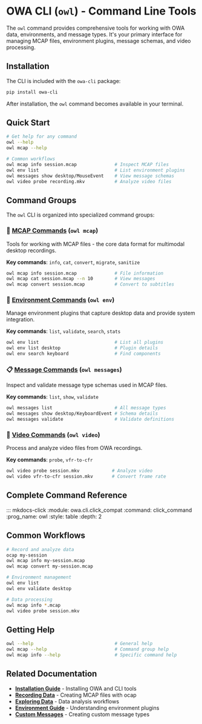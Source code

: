 # OWA CLI (`owl`) - Command Line Tools

The `owl` command provides comprehensive tools for working with OWA data, environments, and message types. It's your primary interface for managing MCAP files, environment plugins, message schemas, and video processing.

## Installation

The CLI is included with the `owa-cli` package:

```bash
pip install owa-cli
```

After installation, the `owl` command becomes available in your terminal.

## Quick Start

```bash
# Get help for any command
owl --help
owl mcap --help

# Common workflows
owl mcap info session.mcap              # Inspect MCAP files
owl env list                            # List environment plugins  
owl messages show desktop/MouseEvent    # View message schemas
owl video probe recording.mkv           # Analyze video files
```

## Command Groups

The `owl` CLI is organized into specialized command groups:

### 📁 [MCAP Commands](mcap.md) (`owl mcap`)
Tools for working with MCAP files - the core data format for multimodal desktop recordings.

**Key commands**: `info`, `cat`, `convert`, `migrate`, `sanitize`

```bash
owl mcap info session.mcap              # File information
owl mcap cat session.mcap --n 10        # View messages  
owl mcap convert session.mcap           # Convert to subtitles
```

### 🔌 [Environment Commands](env.md) (`owl env`)
Manage environment plugins that capture desktop data and provide system integration.

**Key commands**: `list`, `validate`, `search`, `stats`

```bash
owl env list                            # List all plugins
owl env list desktop                    # Plugin details
owl env search keyboard                 # Find components
```

### 📋 [Message Commands](messages.md) (`owl messages`)
Inspect and validate message type schemas used in MCAP files.

**Key commands**: `list`, `show`, `validate`

```bash
owl messages list                       # All message types
owl messages show desktop/KeyboardEvent # Schema details
owl messages validate                   # Validate definitions
```

### 🎥 [Video Commands](video.md) (`owl video`)
Process and analyze video files from OWA recordings.

**Key commands**: `probe`, `vfr-to-cfr`

```bash
owl video probe session.mkv            # Analyze video
owl video vfr-to-cfr session.mkv       # Convert frame rate
```

## Complete Command Reference

::: mkdocs-click
    :module: owa.cli.click_compat
    :command: click_command
    :prog_name: owl
    :style: table
    :depth: 2

## Common Workflows

```bash
# Record and analyze data
ocap my-session
owl mcap info my-session.mcap
owl mcap convert my-session.mcap

# Environment management
owl env list
owl env validate desktop

# Data processing
owl mcap info *.mcap
owl video probe session.mkv
```

## Getting Help

```bash
owl --help                              # General help
owl mcap --help                         # Command group help
owl mcap info --help                    # Specific command help
```

## Related Documentation

- **[Installation Guide](../install.md)** - Installing OWA and CLI tools
- **[Recording Data](../data/getting-started/recording-data.md)** - Creating MCAP files with ocap
- **[Exploring Data](../data/getting-started/exploring-data.md)** - Data analysis workflows
- **[Environment Guide](../env/guide.md)** - Understanding environment plugins
- **[Custom Messages](../data/technical-reference/custom-messages.md)** - Creating custom message types
